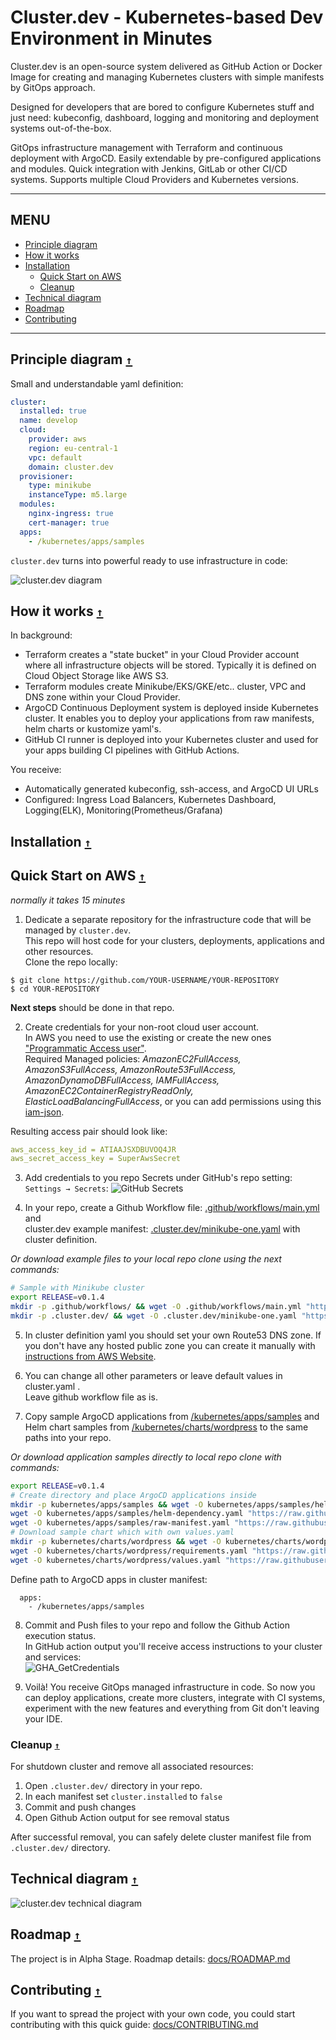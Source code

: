 # Cluster.dev - Kubernetes-based Dev Environment in Minutes

Cluster.dev is an open-source system delivered as GitHub Action or Docker Image for creating and managing Kubernetes clusters with simple manifests by GitOps approach.

Designed for developers that are bored to configure Kubernetes stuff and just need: kubeconfig, dashboard, logging and monitoring and deployment systems out-of-the-box.

GitOps infrastructure management with Terraform and continuous deployment with ArgoCD. Easily extendable by pre-configured applications and modules. Quick integration with Jenkins, GitLab or  other CI/CD systems. Supports multiple Cloud Providers and Kubernetes versions.

----

## MENU
* [Principle diagram](#principle-diagram-)
* [How it works](#how-it-works-)
* [Installation](#installation-)
  * [Quick Start on AWS](#quick-start-on-aws-)
  * [Cleanup](#cleanup-)
* [Technical diagram](#technical-diagram-)
* [Roadmap](#roadmap-)
* [Contributing](#contributing-)

----


## Principle diagram [`↑`](#menu)

Small and understandable yaml definition:

```yaml
cluster:
  installed: true
  name: develop
  cloud:
    provider: aws
    region: eu-central-1
    vpc: default
    domain: cluster.dev
  provisioner:
    type: minikube
    instanceType: m5.large
  modules:
    nginx-ingress: true
    cert-manager: true
  apps:
    - /kubernetes/apps/samples
```

`cluster.dev` turns into powerful ready to use infrastructure in code:

![cluster.dev diagram](docs/images/cluster-dev-diagram.png)

## How it works [`↑`](#menu)

In background:

* Terraform creates a "state bucket" in your Cloud Provider account where all infrastructure objects will be stored. Typically it is defined on Cloud Object Storage like AWS S3.
* Terraform modules create Minikube/EKS/GKE/etc.. cluster, VPC and DNS zone within your Cloud Provider.
* ArgoCD Continuous Deployment system is deployed inside Kubernetes cluster. It enables you to deploy your applications from raw manifests, helm charts or kustomize yaml's.
* GitHub CI runner is deployed into your Kubernetes cluster and used for your apps building CI pipelines with GitHub Actions.

You receive:

* Automatically generated kubeconfig, ssh-access, and ArgoCD UI URLs
* Configured: Ingress Load Balancers, Kubernetes Dashboard, Logging(ELK), Monitoring(Prometheus/Grafana)


## Installation [`↑`](#menu)

## Quick Start on AWS [`↑`](#menu)

_normally it takes 15 minutes_  
1. Dedicate a separate repository for the infrastructure code that will be managed by `cluster.dev`.  
This repo will host code for your clusters, deployments, applications and other resources.  
Clone the repo locally:
```
$ git clone https://github.com/YOUR-USERNAME/YOUR-REPOSITORY
$ cd YOUR-REPOSITORY
```
**Next steps** should be done in that repo.

2. Create credentials for your non-root cloud user account.  
In AWS you need to use the existing or create the new ones ["Programmatic Access user"](https://docs.aws.amazon.com/IAM/latest/UserGuide/id_users_create.html#id_users_create_console).   
Required Managed policies: _AmazonEC2FullAccess, AmazonS3FullAccess, AmazonRoute53FullAccess, AmazonDynamoDBFullAccess, IAMFullAccess, AmazonEC2ContainerRegistryReadOnly, ElasticLoadBalancingFullAccess_, or you can add permissions using this [iam-json](https://gist.github.com/dgozalo/bc4b932d51f22ca5d8dad07d9a1fe0f2).

Resulting access pair should look like:
```yaml
aws_access_key_id = ATIAAJSXDBUVOQ4JR
aws_secret_access_key = SuperAwsSecret
```

3. Add credentials to you repo Secrets under GitHub's repo setting: `Settings → Secrets`:
 ![GitHub Secrets](docs/images/gh-secrets.png)

4. In your repo, create a Github Workflow file: [.github/workflows/main.yml](.github/workflows/main.yml) and  
 cluster.dev example manifest: [.cluster.dev/minikube-one.yaml](.cluster.dev/minikube-one.yaml) with cluster definition.

_Or download example files to your local repo clone using the next commands:_


```bash
# Sample with Minikube cluster
export RELEASE=v0.1.4
mkdir -p .github/workflows/ && wget -O .github/workflows/main.yml "https://raw.githubusercontent.com/shalb/cluster.dev/${RELEASE}/docs/quick-start/aws/github-workflow.yaml"
mkdir -p .cluster.dev/ && wget -O .cluster.dev/minikube-one.yaml "https://raw.githubusercontent.com/shalb/cluster.dev/${RELEASE}/docs/quick-start/aws/minikube-cluster-definition.yaml"
```

5. In cluster definition yaml you should set your own Route53 DNS zone. If you don't have any hosted public zone you can create it manually with [instructions from AWS Website](https://docs.aws.amazon.com/Route53/latest/DeveloperGuide/CreatingHostedZone.html).  

6. You can change all other parameters or leave default values in cluster.yaml .  
Leave github workflow file as is.  

7. Copy sample ArgoCD applications from [/kubernetes/apps/samples](https://github.com/shalb/cluster.dev/tree/master/kubernetes/apps/samples) and Helm chart samples from [/kubernetes/charts/wordpress](https://github.com/shalb/cluster.dev/tree/master/kubernetes/charts/wordpress) to the same paths into your repo.

_Or download application samples directly to local repo clone with commands:_
```bash
export RELEASE=v0.1.4
# Create directory and place ArgoCD applications inside 
mkdir -p kubernetes/apps/samples && wget -O kubernetes/apps/samples/helm-all-in-app.yaml "https://raw.githubusercontent.com/shalb/cluster.dev/${RELEASE}/kubernetes/apps/samples/helm-all-in-app.yaml"
wget -O kubernetes/apps/samples/helm-dependency.yaml "https://raw.githubusercontent.com/shalb/cluster.dev/${RELEASE}/kubernetes/apps/samples/helm-dependency.yaml"
wget -O kubernetes/apps/samples/raw-manifest.yaml "https://raw.githubusercontent.com/shalb/cluster.dev/${RELEASE}/kubernetes/apps/samples/raw-manifest.yaml"
# Download sample chart which with own values.yaml
mkdir -p kubernetes/charts/wordpress && wget -O kubernetes/charts/wordpress/Chart.yaml "https://raw.githubusercontent.com/shalb/cluster.dev/${RELEASE}/kubernetes/charts/wordpress/Chart.yaml"
wget -O kubernetes/charts/wordpress/requirements.yaml "https://raw.githubusercontent.com/shalb/cluster.dev/${RELEASE}/kubernetes/charts/wordpress/requirements.yaml"
wget -O kubernetes/charts/wordpress/values.yaml "https://raw.githubusercontent.com/shalb/cluster.dev/${RELEASE}/kubernetes/charts/wordpress/values.yaml"
```

Define path to ArgoCD apps in cluster manifest:  
```
  apps:
    - /kubernetes/apps/samples
```  

8. Commit and Push files to your repo and follow the Github Action execution status.  
In GitHub action output you'll receive access instructions to your cluster and services:  
![GHA_GetCredentials](docs/images/gha_get_credentials.png)

9. Voilà! You receive GitOps managed infrastructure in code. So now you can deploy applications, create more clusters, integrate with CI systems, experiment with the new features and everything from Git don't leaving your IDE.

### Cleanup [`↑`](#menu)

For shutdown cluster and remove all associated resources:

1. Open `.cluster.dev/` directory in your repo.
2. In each manifest set `cluster.installed` to `false`
3. Commit and push changes
4. Open Github Action output for see removal status

After successful removal, you can safely delete cluster manifest file from `.cluster.dev/` directory.


## Technical diagram [`↑`](#menu)

![cluster.dev technical diagram](docs/images/cluster-dev-technical-diagram.png)


## Roadmap [`↑`](#menu)

The project is in Alpha Stage. Roadmap details: [docs/ROADMAP.md](docs/ROADMAP.md)

## Contributing [`↑`](#menu)

If you want to spread the project with your own code, you could start contributing with this quick guide: [docs/CONTRIBUTING.md](docs/CONTRIBUTING.md)
